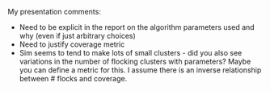 My presentation comments:

- Need to be explicit in the report on the algorithm parameters used and why (even if just arbitrary choices)
- Need to justify coverage metric
- Sim seems to tend to make lots of small clusters - did you also see variations in the number of flocking clusters with parameters? Maybe you can define a metric for this. I assume there is an inverse relationship between # flocks and coverage.